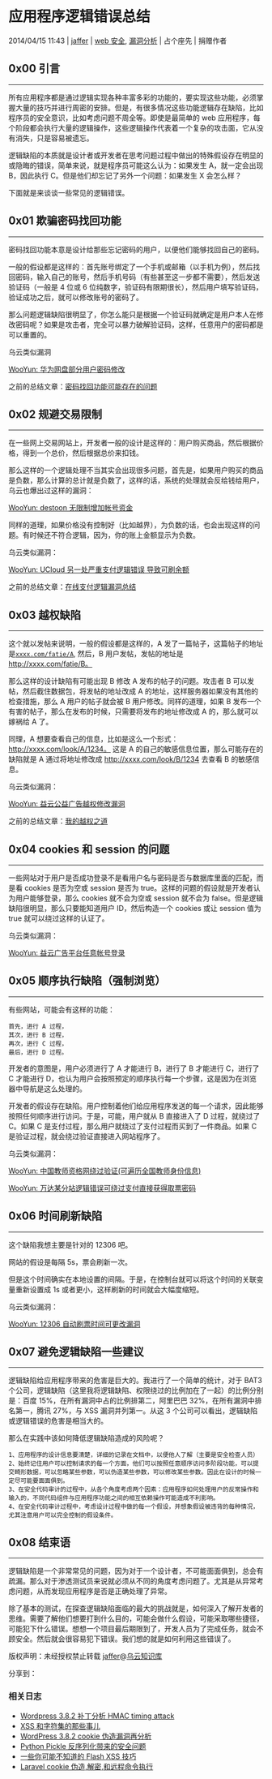 # 应用程序逻辑错误总结

2014/04/15 11:43 | [jaffer](http://drops.wooyun.org/author/jaffer "由 jaffer 发布") | [web 安全](http://drops.wooyun.org/category/web "查看 web 安全 中的全部文章"), [漏洞分析](http://drops.wooyun.org/category/papers "查看 漏洞分析 中的全部文章") | 占个座先 | 捐赠作者

## 0x00 引言

* * *

所有应用程序都是通过逻辑实现各种丰富多彩的功能的，要实现这些功能，必须掌握大量的技巧并进行周密的安排。但是，有很多情况这些功能逻辑存在缺陷，比如程序员的安全意识，比如考虑问题不周全等。即使是最简单的 web 应用程序，每个阶段都会执行大量的逻辑操作，这些逻辑操作代表着一个复杂的攻击面，它从没有消失，只是容易被遗忘。

逻辑缺陷的本质就是设计者或开发者在思考问题过程中做出的特殊假设存在明显的或隐晦的错误，简单来说，就是程序员可能这么认为：如果发生 A，就一定会出现 B，因此执行 C。但是他们却忘记了另外一个问题：如果发生 X 会怎么样？

下面就是来谈谈一些常见的逻辑错误。

## 0x01 欺骗密码找回功能

* * *

密码找回功能本意是设计给那些忘记密码的用户，以便他们能够找回自己的密码。

一般的假设都是这样的：首先账号绑定了一个手机或邮箱（以手机为例），然后找回密码，输入自己的账号，然后手机号码（有些甚至这一步都不需要），然后发送验证码（一般是 4 位或 6 位纯数字，验证码有限期很长），然后用户填写验证码，验证成功之后，就可以修改账号的密码了。

那么问题逻辑缺陷很明显了，你怎么能只是根据一个验证码就确定是用户本人在修改密码呢？如果是攻击者，完全可以暴力破解验证码，这样，任意用户的密码都是可以重置的。

乌云类似漏洞

[WooYun: 华为网盘部分用户密码修改](http://www.wooyun.org/bugs/wooyun-2014-054068)

之前的总结文章：[密码找回功能可能存在的问题](http://drops.wooyun.org/papers/287)

## 0x02 规避交易限制

* * *

在一些网上交易网站上，开发者一般的设计是这样的：用户购买商品，然后根据价格，得到一个总价，然后根据总价来扣钱。

那么这样的一个逻辑处理不当其实会出现很多问题，首先是，如果用户购买的商品是负数，那么计算的总计就是负数了，这样的话，系统的处理就会反给钱给用户，乌云也爆出过这样的漏洞：

[WooYun: destoon 无限制增加帐号资金](http://www.wooyun.org/bugs/wooyun-2014-050481)

同样的道理，如果价格没有控制好（比如越界），为负数的话，也会出现这样的问题。有时候还不符合逻辑，因为，你的账上金额显示为负数。

乌云类似漏洞：

[WooYun: UCloud 另一处严重支付逻辑错误 导致可刷余额](http://www.wooyun.org/bugs/wooyun-2014-048591)

之前的总结文章：[在线支付逻辑漏洞总结](http://drops.wooyun.org/papers/345)

## 0x03 越权缺陷

* * *

这个就以发帖来说明，一般的假设都是这样的，A 发了一篇帖子，这篇帖子的地址是[`xxxx.com/fatie/A`](http://xxxx.com/fatie/A), 然后，B 用户发帖，发帖的地址是 http://xxxx.com/fatie/B。

那么这样的设计缺陷有可能出现 B 修改 A 发布的帖子的问题。攻击者 B 可以发帖，然后截住数据包，将发帖的地址改成 A 的地址，这样服务器如果没有其他的检查措施，那么 A 用户的帖子就会被 B 用户修改。同样的道理，如果 B 发布一个有害的帖子，那么在发布的时候，只需要将发布的地址修改成 A 的，那么就可以嫁祸给 A 了。

同理，A 想要查看自己的信息，比如是这么一个形式：http://xxxx.com/look/A/1234。 这是 A 的自己的敏感信息位置，那么可能存在的缺陷就是 A 通过将地址修改成 http://xxxx.com/look/B/1234 去查看 B 的敏感信息。

乌云类似漏洞：

[WooYun: 益云公益广告越权修改漏洞](http://www.wooyun.org/bugs/wooyun-2014-051497)

之前的总结文章：[我的越权之道](http://drops.wooyun.org/tips/727)

## 0x04 cookies 和 session 的问题

* * *

一些网站对于用户是否成功登录不是看用户名与密码是否与数据库里面的匹配，而是看 cookies 是否为空或 session 是否为 true。这样的问题的假设就是开发者认为用户能够登录，那么 cookies 就不会为空或 session 就不会为 false。但是逻辑缺陷很明显，那么只要能知道用户 ID，然后构造一个 cookies 或让 session 值为 true 就可以绕过这样的认证了。

乌云类似漏洞：

[WooYun: 益云广告平台任意帐号登录](http://www.wooyun.org/bugs/wooyun-2014-051424)

## 0x05 顺序执行缺陷（强制浏览）

* * *

有些网站，可能会有这样的功能：

```
首先，进行 A 过程，
其次，进行 B 过程，
再次，进行 C 过程，
最后，进行 D 过程。 
```

开发者的意图是，用户必须进行了 A 才能进行 B，进行了 B 才能进行 C，进行了 C 才能进行 D，也认为用户会按照预定的顺序执行每一个步骤，这是因为在浏览器中导航是这么处理的。

开发者的假设存在缺陷。用户控制着他们给应用程序发送的每一个请求，因此能够按照任何顺序进行访问。于是，可能，用户就从 B 直接进入了 D 过程，就绕过了 C。如果 C 是支付过程，那么用户就绕过了支付过程而买到了一件商品。如果 C 是验证过程，就会绕过验证直接进入网站程序了。

乌云类似漏洞：

[WooYun: 中国教师资格网绕过验证(可遍历全国教师身份信息)](http://www.wooyun.org/bugs/wooyun-2014-050488)

[WooYun: 万达某分站逻辑错误可绕过支付直接获得取票密码](http://www.wooyun.org/bugs/wooyun-2014-047677)

## 0x06 时间刷新缺陷

* * *

这个缺陷我想主要是针对的 12306 吧。

网站的假设是每隔 5s，票会刷新一次。

但是这个时间确实在本地设置的间隔。于是，在控制台就可以将这个时间的关联变量重新设置成 1s 或者更小，这样刷新的时间就会大幅度缩短。

乌云类似漏洞：

[WooYun: 12306 自动刷票时间可更改漏洞](http://www.wooyun.org/bugs/wooyun-2014-048391)

## 0x07 避免逻辑缺陷一些建议

* * *

逻辑缺陷给应用程序带来的危害是巨大的。我进行了一个简单的统计，对于 BAT3 个公司，逻辑缺陷（这里我将逻辑缺陷、权限绕过的比例加在了一起）的比例分别是：百度 15%，在所有漏洞中占的比例排第二，阿里巴巴 32%，在所有漏洞中排名第一，腾讯 27%，与 XSS 漏洞并列第一。从这 3 个公司可以看出，逻辑缺陷或逻辑错误的危害是相当大的。

那么在实践中该如何降低逻辑缺陷造成的风险呢？

```
1、应用程序的设计信息要清楚，详细的记录在文档中，以便他人了解（主要是安全检查人员） 
2、始终记住用户可以控制请求的每一个方面，他们可以按照任意顺序访问多阶段功能，可以提交畸形数据，可以忽略某些参数，可以伪造某些参数，可以修改某些参数。因此在设计的时候一定尽可能要面面俱到。 
3、在安全代码审计的过程中，从各个角度考虑两个因素：应用程序如何处理用户的反常操作和输入的，不同代码组件与应用程序功能之间的相互依赖操作可能造成不利影响。 
4、在安全代码审计过程中，考虑设计过程中做的每一个假设，并想象假设被违背的每种情况，尤其注意用户可以完全控制的假设条件。 
```

## 0x08 结束语

* * *

逻辑缺陷是一个非常常见的问题，因为对于一个设计者，不可能面面俱到，总会有疏漏。那么对于渗透测试员来说就必须从不同的角度考虑问题了。尤其是从异常考虑问题，从而发现应用程序是否是正确处理了异常。

除了基本的测试，在探查逻辑缺陷面临的最大的挑战就是，如何深入了解开发者的思维。需要了解他们想要打到什么目的，可能会做什么假设，可能采取哪些捷径，可能犯下什么错误。想想一个项目最后期限到了，开发人员为了完成任务，就会不顾安全。然后就会很容易犯下错误。我们想的就是如何利用这些错误了。

版权声明：未经授权禁止转载 [jaffer](http://drops.wooyun.org/author/jaffer "由 jaffer 发布")@[乌云知识库](http://drops.wooyun.org)

分享到：

### 相关日志

*   [Wordpress 3.8.2 补丁分析 HMAC timing attack](http://drops.wooyun.org/papers/1404)
*   [XSS 和字符集的那些事儿](http://drops.wooyun.org/papers/1327)
*   [WordPress 3.8.2 cookie 伪造漏洞再分析](http://drops.wooyun.org/papers/1409)
*   [Python Pickle 反序列化带来的安全问题](http://drops.wooyun.org/papers/66)
*   [一些你可能不知道的 Flash XSS 技巧](http://drops.wooyun.org/papers/948)
*   [Laravel cookie 伪造,解密,和远程命令执行](http://drops.wooyun.org/papers/1515)